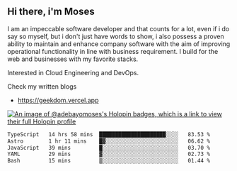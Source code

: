 ## Hi there, i'm Moses

I am an impeccable software developer and that counts for a lot, even if i do say so myself, but i don't just have words to show, i also possess a proven ability to maintain and enhance company software with the aim of improving operational functionality in line with business requirement. I build for the web and businesses with my favorite stacks.

Interested in Cloud Engineering and DevOps.

Check my written blogs
- https://geekdom.vercel.app

[![An image of @adebayomoses's Holopin badges, which is a link to view their full Holopin profile](https://holopin.me/adebayomoses)](https://holopin.io/@adebayomoses)

<!--START_SECTION:waka-->

```txt
TypeScript   14 hrs 58 mins  █████████████████████░░░░   83.53 %
Astro        1 hr 11 mins    █▓░░░░░░░░░░░░░░░░░░░░░░░   06.62 %
JavaScript   39 mins         █░░░░░░░░░░░░░░░░░░░░░░░░   03.70 %
YAML         29 mins         ▓░░░░░░░░░░░░░░░░░░░░░░░░   02.73 %
Bash         15 mins         ▒░░░░░░░░░░░░░░░░░░░░░░░░   01.44 %
```

<!--END_SECTION:waka-->
